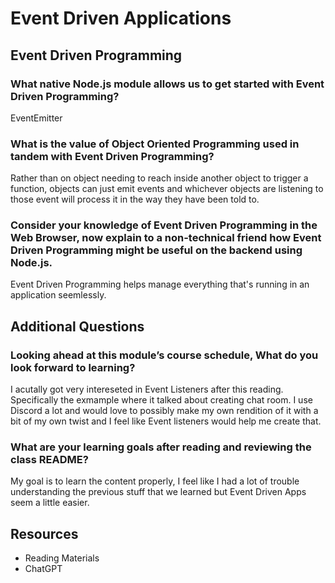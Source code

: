 # Event Driven Applications

## Event Driven Programming

### What native Node.js module allows us to get started with Event Driven Programming?

EventEmitter

### What is the value of Object Oriented Programming used in tandem with Event Driven Programming?

Rather than on object needing to reach inside another object to trigger a function, objects can just emit events and whichever objects are listening to those event will process it in the way they have been told to.

### Consider your knowledge of Event Driven Programming in the Web Browser, now explain to a non-technical friend how Event Driven Programming might be useful on the backend using Node.js.

Event Driven Programming helps manage everything that's running in an application seemlessly.

## Additional Questions

### Looking ahead at this module’s course schedule, What do you look forward to learning?

I acutally got very intereseted in Event Listeners after this reading. Specifically the exmample where it talked about creating chat room. I use Discord a lot and would love to possibly make my own rendition of it with a bit of my own twist and I feel like Event listeners would help me create that.

### What are your learning goals after reading and reviewing the class README?

My goal is to learn the content properly, I feel like I had a lot of trouble understanding the previous stuff that we learned but Event Driven Apps seem a little easier.

## Resources

- Reading Materials
- ChatGPT
